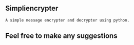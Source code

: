 ## Simpliencrypter
    A simple message encrypter and decrypter using python.
## Feel free to make any suggestions
